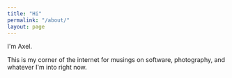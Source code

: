 ```yaml
---
title: "Hi"
permalink: "/about/"
layout: page
---
```


I'm Axel.

This is my corner of the internet for musings on software, photography, and whatever I'm into right now.
